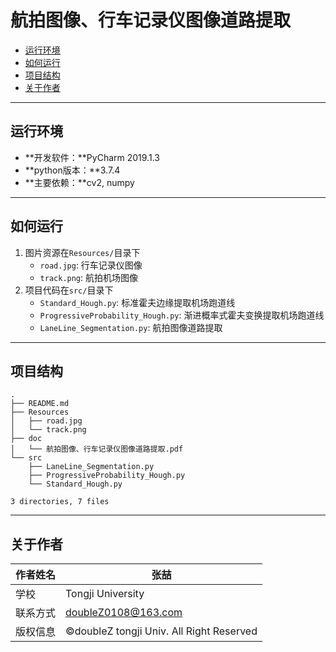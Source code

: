 # 航拍图像、行车记录仪图像道路提取

* [运行环境](#运行环境)
* [如何运行](#如何运行)
* [项目结构](#项目结构)
* [关于作者](#关于作者)

------

## 运行环境

- **开发软件：**PyCharm 2019.1.3
- **python版本：**3.7.4
- **主要依赖：**cv2, numpy

------

## 如何运行

1. 图片资源在`Resources/`目录下
   - `road.jpg`: 行车记录仪图像
   - `track.png`: 航拍机场图像
2. 项目代码在`src/`目录下
   - `Standard_Hough.py`: 标准霍夫边缘提取机场跑道线
   - `ProgressiveProbability_Hough.py`: 渐进概率式霍夫变换提取机场跑道线
   - `LaneLine_Segmentation.py`: 航拍图像道路提取

------

## 项目结构

```
.
├── README.md
├── Resources
│   ├── road.jpg
│   └── track.png
├── doc
│   └── 航拍图像、行车记录仪图像道路提取.pdf
└── src
    ├── LaneLine_Segmentation.py
    ├── ProgressiveProbability_Hough.py
    └── Standard_Hough.py

3 directories, 7 files
```

------

## 关于作者

| 作者姓名 | 张喆                                     |
| -------- | ---------------------------------------- |
| 学校     | Tongji University                        |
| 联系方式 | doubleZ0108@163.com                      |
| 版权信息 | ©doubleZ tongji Univ. All Right Reserved |

